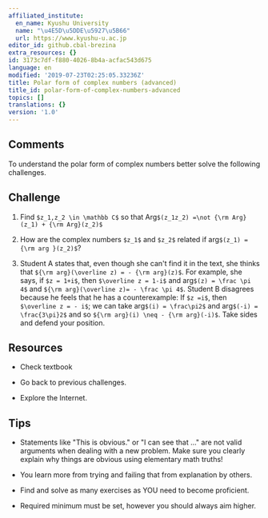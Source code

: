 ```yaml
---
affiliated_institute:
  en_name: Kyushu University
  name: "\u4E5D\u5DDE\u5927\u5B66"
  url: https://www.kyushu-u.ac.jp
editor_id: github.cbal-brezina
extra_resources: {}
id: 3173c7df-f880-4026-8b4a-acfac543d675
language: en
modified: '2019-07-23T02:25:05.33236Z'
title: Polar form of complex numbers (advanced)
title_id: polar-form-of-complex-numbers-advanced
topics: []
translations: {}
version: '1.0'
---
```




## Comments

To understand the polar form of complex numbers better solve the following challenges. 

## Challenge

1. Find `$z_1,z_2 \in \mathbb C$` so that Arg`$(z_1z_2) =\not {\rm Arg}(z_1) + {\rm Arg}(z_2)$`

2. How are the complex numbers `$z_1$` and `$z_2$` related if arg`$(z_1) ={\rm arg }(z_2)$`?

3. Student A states that, even though she can't find it in the text, she thinks that 
   `${\rm arg}(\overline z) = - {\rm arg}(z)$`. For example, she says, if `$z = 1+i$`, then `$\overline z = 1-i$` and 
   arg`$(z) = \frac \pi 4$` and `${\rm arg}(\overline z)= - \frac \pi 4$`. Student B disagrees because he feels that he
   has a counterexample: If `$z =i$`, then `$\overline z = - i$`; we can take arg`$(i) = \frac\pi2$` and 
   arg`$(-i) = \frac{3\pi}2$` and so `${\rm arg}(i) \neq - {\rm arg}(-i)$`. Take sides and defend your position.

## Resources

- Check textbook

- Go back to previous challenges.

- Explore the Internet.

## Tips

- Statements like "This is obvious." or "I can see that ..." are not valid 
 arguments when dealing with a new problem. Make sure you clearly explain
 why things are obvious using elementary math truths!

- You learn more from trying and failing that from  explanation by others.

- Find and solve as many exercises as YOU need to become proficient.

- Required minimum must be set, however you should always aim higher.

